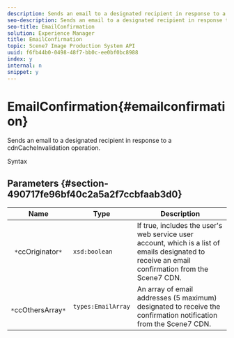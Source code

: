 ```yaml
---
description: Sends an email to a designated recipient in response to a cdnCacheInvalidation operation.
seo-description: Sends an email to a designated recipient in response to a cdnCacheInvalidation operation.
seo-title: EmailConfirmation
solution: Experience Manager
title: EmailConfirmation
topic: Scene7 Image Production System API
uuid: f6fb44b0-0498-48f7-bb0c-ee0bf0bc8988
index: y
internal: n
snippet: y
---
```


# EmailConfirmation{#emailconfirmation}

Sends an email to a designated recipient in response to a cdnCacheInvalidation operation.

 Syntax 

## Parameters {#section-490717fe96bf40c2a5a2f7ccbfaab3d0}

|  Name  | Type  | Description  |
|---|---|---|
|  ` *`ccOriginator`*`  | `xsd:boolean`  | If true, includes the user's web service user account, which is a list of emails designated to receive an email confirmation from the Scene7 CDN.  |
|  ` *`ccOthersArray`*`  | `types:EmailArray`  | An array of email addresses (5 maximum) designated to receive the confirmation notification from the Scene7 CDN.  |

